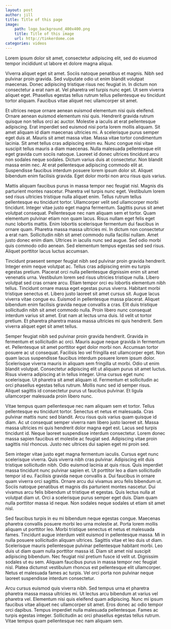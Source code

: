 ```yaml
---
layout: post
author: jill
title: Title of this page
image:
    path: logo_background_400x400.png
    title: Title of this image
    url: http://tinkerdome.com
categories: videos
---
```

Lorem ipsum dolor sit amet, consectetur adipiscing elit, sed do eiusmod tempor incididunt ut labore et dolore magna aliqua.

Viverra aliquet eget sit amet. Sociis natoque penatibus et magnis. Nibh sed pulvinar proin gravida. Sed vulputate odio ut enim blandit volutpat maecenas. Donec adipiscing tristique risus nec feugiat in. In dictum non consectetur a erat nam at. Vel pharetra vel turpis nunc eget. Ut sem viverra aliquet eget. Phasellus egestas tellus rutrum tellus pellentesque eu tincidunt tortor aliquam. Faucibus vitae aliquet nec ullamcorper sit amet.

Et ultrices neque ornare aenean euismod elementum nisi quis eleifend. Ornare aenean euismod elementum nisi quis. Hendrerit gravida rutrum quisque non tellus orci ac auctor. Molestie a iaculis at erat pellentesque adipiscing. Erat imperdiet sed euismod nisi porta lorem mollis aliquam. Sit amet aliquam id diam maecenas ultricies mi. A scelerisque purus semper eget duis at. Mauris sit amet massa vitae. Massa vitae tortor condimentum lacinia. Sit amet tellus cras adipiscing enim eu. Nunc congue nisi vitae suscipit tellus mauris a diam maecenas. Nulla malesuada pellentesque elit eget gravida cum sociis natoque. Laoreet id donec ultrices tincidunt arcu non sodales neque sodales. Dictum varius duis at consectetur. Non blandit massa enim nec. At erat pellentesque adipiscing commodo elit at. Suspendisse faucibus interdum posuere lorem ipsum dolor sit. Aliquet bibendum enim facilisis gravida. Eget dolor morbi non arcu risus quis varius.

Mattis aliquam faucibus purus in massa tempor nec feugiat nisl. Magnis dis parturient montes nascetur. Pharetra vel turpis nunc eget. Vestibulum lorem sed risus ultricies tristique nulla aliquet enim. Tellus rutrum tellus pellentesque eu tincidunt tortor. Ullamcorper velit sed ullamcorper morbi tincidunt. Integer vitae justo eget magna fermentum. Sagittis purus sit amet volutpat consequat. Pellentesque nec nam aliquam sem et tortor. Quam elementum pulvinar etiam non quam lacus. Risus nullam eget felis eget nunc lobortis mattis. Enim lobortis scelerisque fermentum dui faucibus in ornare quam. Pharetra massa massa ultricies mi. In dictum non consectetur a erat nam. Sollicitudin nibh sit amet commodo nulla facilisi nullam. Amet justo donec enim diam. Ultrices in iaculis nunc sed augue. Sed odio morbi quis commodo odio aenean. Sed elementum tempus egestas sed sed risus. Aliquet porttitor lacus luctus accumsan.

Tincidunt praesent semper feugiat nibh sed pulvinar proin gravida hendrerit. Integer enim neque volutpat ac. Tellus cras adipiscing enim eu turpis egestas pretium. Placerat orci nulla pellentesque dignissim enim sit amet venenatis urna. Vestibulum lorem sed risus ultricies tristique nulla. Libero volutpat sed cras ornare arcu. Etiam tempor orci eu lobortis elementum nibh tellus. Tincidunt ornare massa eget egestas purus viverra. Habitant morbi tristique senectus et. Libero justo laoreet sit amet cursus sit. Augue lacus viverra vitae congue eu. Euismod in pellentesque massa placerat. Aliquet bibendum enim facilisis gravida neque convallis a cras. Elit duis tristique sollicitudin nibh sit amet commodo nulla. Proin libero nunc consequat interdum varius sit amet. Erat nam at lectus urna duis. Id velit ut tortor pretium. Et pharetra pharetra massa massa ultricies mi quis hendrerit. Sem viverra aliquet eget sit amet tellus.

Semper feugiat nibh sed pulvinar proin gravida hendrerit. Gravida in fermentum et sollicitudin ac orci. Mauris augue neque gravida in fermentum et. Pellentesque sit amet porttitor eget dolor morbi non. Accumsan tortor posuere ac ut consequat. Facilisis leo vel fringilla est ullamcorper eget. Non quam lacus suspendisse faucibus interdum posuere lorem ipsum dolor. Scelerisque viverra mauris in aliquam sem fringilla ut morbi. Odio ut enim blandit volutpat. Consectetur adipiscing elit ut aliquam purus sit amet luctus. Risus viverra adipiscing at in tellus integer. Urna cursus eget nunc scelerisque. Ut pharetra sit amet aliquam id. Fermentum et sollicitudin ac orci phasellus egestas tellus rutrum. Mollis nunc sed id semper risus. Aliquet sagittis id consectetur purus ut faucibus pulvinar. Et ligula ullamcorper malesuada proin libero nunc.

Vitae tempus quam pellentesque nec nam aliquam sem et tortor. Tellus pellentesque eu tincidunt tortor. Senectus et netus et malesuada. Cras pulvinar mattis nunc sed blandit. Arcu risus quis varius quam quisque id diam. Ac ut consequat semper viverra nam libero justo laoreet sit. Massa massa ultricies mi quis hendrerit dolor magna eget est. Lacus sed turpis tincidunt id. Neque laoreet suspendisse interdum consectetur. Lorem donec massa sapien faucibus et molestie ac feugiat sed. Adipiscing vitae proin sagittis nisl rhoncus. Justo nec ultrices dui sapien eget mi proin sed.

Sem integer vitae justo eget magna fermentum iaculis. Cursus eget nunc scelerisque viverra. Quis viverra nibh cras pulvinar. Adipiscing elit duis tristique sollicitudin nibh. Odio euismod lacinia at quis risus. Quis imperdiet massa tincidunt nunc pulvinar sapien et. Ut porttitor leo a diam sollicitudin tempor id eu. Facilisis gravida neque convallis a. Dui faucibus in ornare quam viverra orci sagittis. Ornare arcu dui vivamus arcu felis bibendum ut. Sociis natoque penatibus et magnis dis parturient montes nascetur. Dui vivamus arcu felis bibendum ut tristique et egestas. Quis lectus nulla at volutpat diam ut. Orci a scelerisque purus semper eget duis. Diam quam nulla porttitor massa id neque. Non sodales neque sodales ut etiam sit amet nisl.

Sed faucibus turpis in eu mi bibendum neque egestas congue. Maecenas pharetra convallis posuere morbi leo urna molestie at. Porta lorem mollis aliquam ut porttitor leo. Morbi tristique senectus et netus et malesuada fames. Tincidunt augue interdum velit euismod in pellentesque massa. Mi in nulla posuere sollicitudin aliquam ultrices. Sagittis vitae et leo duis ut diam. Scelerisque mauris pellentesque pulvinar pellentesque habitant morbi. Leo duis ut diam quam nulla porttitor massa id. Diam sit amet nisl suscipit adipiscing bibendum. Nec feugiat nisl pretium fusce id velit ut. Dignissim sodales ut eu sem. Aliquam faucibus purus in massa tempor nec feugiat nisl. Platea dictumst vestibulum rhoncus est pellentesque elit ullamcorper. Netus et malesuada fames ac turpis. Vel orci porta non pulvinar neque laoreet suspendisse interdum consectetur.

Arcu cursus euismod quis viverra nibh. Sed tempus urna et pharetra pharetra massa massa ultricies mi. Ut lectus arcu bibendum at varius vel pharetra vel. Elementum nisi quis eleifend quam adipiscing. Nunc mi ipsum faucibus vitae aliquet nec ullamcorper sit amet. Eros donec ac odio tempor orci dapibus. Tempus imperdiet nulla malesuada pellentesque. Fames ac turpis egestas integer. Sollicitudin ac orci phasellus egestas tellus rutrum. Vitae tempus quam pellentesque nec nam aliquam sem.